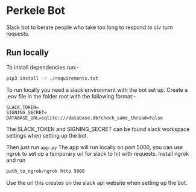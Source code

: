 # Perkele Bot

Slack bot to berate people who take too long to respond to civ turn requests.

## Run locally

To install dependencies run:-

```bash
pip3 install -r ./requirements.txt 
```

To run locally you need a slack environment with the bot set up. Create a .env file in the folder root with the
following format:-

```dotenv
SLACK_TOKEN=
SIGNING_SECRET=
DATABASE_URL=sqlite:///database.db?check_same_thread=False
```

The SLACK_TOKEN and SIGNING_SECRET can be found slack workspace settings when setting up the bot.

Then just run ```app.py```
The app will run locally on port 5000, you can use ngrok to set up a temporary url for slack to hit with requests.
Install ngrok and run

```bash
path_to_ngrok/ngrok http 5000
``` 

Use the url this creates on the slack api website when setting up the bot.